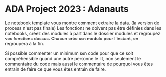 # ADA Project 2023 : Adanauts

Le notebook template vous montre comment extraire la data. (la version de process n'est pas finale)
Les fonctions ne doivent pas être définies dans les notebooks, créez des modules à part dans le dossier modules et regroupez vos fonctions dessus.
Chacun crée son module pour l'instant, on regroupera à la fin.

Si possible commenter un minimum son code pour que ce soit compréhensible quand une autre personne le lit, non seulement le commentaire du code mais aussi le commentaire de pourquoi vous êtes entrain de faire ce que vous êtes entrain de faire.